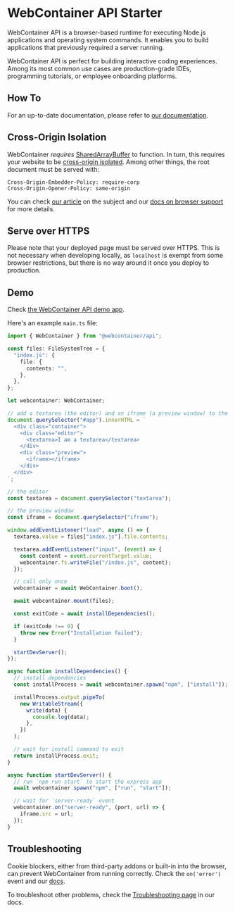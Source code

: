 # WebContainer API Starter

WebContainer API is a browser-based runtime for executing Node.js applications and operating system commands. It enables you to build applications that previously required a server running.

WebContainer API is perfect for building interactive coding experiences. Among its most common use cases are production-grade IDEs, programming tutorials, or employee onboarding platforms.

## How To

For an up-to-date documentation, please refer to [our documentation](https://webcontainers.io).

## Cross-Origin Isolation

WebContainer _requires_ [SharedArrayBuffer](https://developer.mozilla.org/en-US/docs/Web/JavaScript/Reference/Global_Objects/SharedArrayBuffer) to function. In turn, this requires your website to be [cross-origin isolated](https://developer.mozilla.org/en-US/docs/Web/JavaScript/Reference/Global_Objects/SharedArrayBuffer#security_requirements). Among other things, the root document must be served with:

```
Cross-Origin-Embedder-Policy: require-corp
Cross-Origin-Opener-Policy: same-origin
```

You can check [our article](https://blog.stackblitz.com/posts/cross-browser-with-coop-coep/) on the subject and our [docs on browser support](https://developer.stackblitz.com/docs/platform/browser-support) for more details.

## Serve over HTTPS

Please note that your deployed page must be served over HTTPS. This is not necessary when developing locally, as `localhost` is exempt from some browser restrictions, but there is no way around it once you deploy to production.

## Demo

Check [the WebContainer API demo app](webcontainer.new).

Here's an example `main.ts` file:

```ts
import { WebContainer } from "@webcontainer/api";

const files: FileSystemTree = {
  "index.js": {
    file: {
      contents: "",
    },
  },
};

let webcontainer: WebContainer;

// add a textarea (the editor) and an iframe (a preview window) to the document
document.querySelector("#app").innerHTML = `
  <div class="container">
    <div class="editor">
      <textarea>I am a textarea</textarea>
    </div>
    <div class="preview">
      <iframe></iframe>
    </div>
  </div>
`;

// the editor
const textarea = document.querySelector("textarea");

// the preview window
const iframe = document.querySelector("iframe");

window.addEventListener("load", async () => {
  textarea.value = files["index.js"].file.contents;

  textarea.addEventListener("input", (event) => {
    const content = event.currentTarget.value;
    webcontainer.fs.writeFile("/index.js", content);
  });

  // call only once
  webcontainer = await WebContainer.boot();

  await webcontainer.mount(files);

  const exitCode = await installDependencies();

  if (exitCode !== 0) {
    throw new Error("Installation failed");
  }

  startDevServer();
});

async function installDependencies() {
  // install dependencies
  const installProcess = await webcontainer.spawn("npm", ["install"]);

  installProcess.output.pipeTo(
    new WritableStream({
      write(data) {
        console.log(data);
      },
    })
  );

  // wait for install command to exit
  return installProcess.exit;
}

async function startDevServer() {
  // run `npm run start` to start the express app
  await webcontainer.spawn("npm", ["run", "start"]);

  // wait for `server-ready` event
  webcontainer.on("server-ready", (port, url) => {
    iframe.src = url;
  });
}
```

## Troubleshooting

Cookie blockers, either from third-party addons or built-in into the browser, can prevent WebContainer from running correctly. Check the `on('error')` event and our [docs](https://developer.stackblitz.com/docs/platform/third-party-blocker).

To troubleshoot other problems, check the [Troubleshooting page](https://webcontainers.io/guides/troubleshooting) in our docs.
